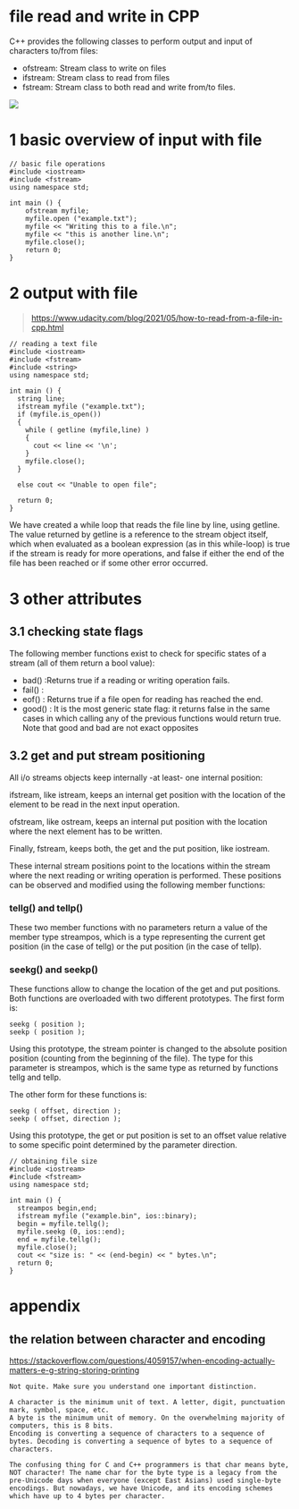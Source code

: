 # file read and write in CPP
C++ provides the following classes to perform output and input of characters to/from files: 

* ofstream: Stream class to write on files
* ifstream: Stream class to read from files
* fstream: Stream class to both read and write from/to files.

![](https://upload-images.jianshu.io/upload_images/580472-75ece018cc174c5a.png?imageMogr2/auto-orient/strip|imageView2/2/w/529/format/webp)

# 1 basic overview of input with file
~~~
// basic file operations
#include <iostream>
#include <fstream>
using namespace std;

int main () {
    ofstream myfile;
    myfile.open ("example.txt");
    myfile << "Writing this to a file.\n";
    myfile << "this is another line.\n";
    myfile.close();
    return 0;
}
~~~

# 2 output with file

> https://www.udacity.com/blog/2021/05/how-to-read-from-a-file-in-cpp.html

~~~
// reading a text file
#include <iostream>
#include <fstream>
#include <string>
using namespace std;

int main () {
  string line;
  ifstream myfile ("example.txt");
  if (myfile.is_open())
  {
    while ( getline (myfile,line) )
    {
      cout << line << '\n';
    }
    myfile.close();
  }

  else cout << "Unable to open file"; 

  return 0;
}
~~~
We have created a while loop that reads the file line by line, using getline. The value returned by getline is a reference to the stream object itself, which when evaluated as a boolean expression (as in this while-loop) is true if the stream is ready for more operations, and false if either the end of the file has been reached or if some other error occurred.


# 3 other attributes

## 3.1 checking state flags
The following member functions exist to check for specific states of a stream (all of them return a bool value): 

* bad() :Returns true if a reading or writing operation fails.
* fail() :
* eof() : Returns true if a file open for reading has reached the end.
* good() : It is the most generic state flag: it returns false in the same cases in which calling any of the previous functions would return true. Note that good and bad are not exact opposites

## 3.2 get and put stream positioning
All i/o streams objects keep internally -at least- one internal position:

ifstream, like istream, keeps an internal get position with the location of the element to be read in the next input operation.

ofstream, like ostream, keeps an internal put position with the location where the next element has to be written.

Finally, fstream, keeps both, the get and the put position, like iostream.

These internal stream positions point to the locations within the stream where the next reading or writing operation is performed. These positions can be observed and modified using the following member functions: 


### tellg() and tellp()
These two member functions with no parameters return a value of the member type streampos, which is a type representing the current get position (in the case of tellg) or the put position (in the case of tellp).

### seekg() and seekp()
These functions allow to change the location of the get and put positions. Both functions are overloaded with two different prototypes. The first form is:
~~~
seekg ( position );
seekp ( position );
~~~
Using this prototype, the stream pointer is changed to the absolute position position (counting from the beginning of the file). The type for this parameter is streampos, which is the same type as returned by functions tellg and tellp.

The other form for these functions is:
~~~
seekg ( offset, direction );
seekp ( offset, direction );
~~~
Using this prototype, the get or put position is set to an offset value relative to some specific point determined by the parameter direction.

~~~
// obtaining file size
#include <iostream>
#include <fstream>
using namespace std;

int main () {
  streampos begin,end;
  ifstream myfile ("example.bin", ios::binary);
  begin = myfile.tellg();
  myfile.seekg (0, ios::end);
  end = myfile.tellg();
  myfile.close();
  cout << "size is: " << (end-begin) << " bytes.\n";
  return 0;
}
~~~


# appendix

## the relation between character and encoding
https://stackoverflow.com/questions/4059157/when-encoding-actually-matters-e-g-string-storing-printing
~~~
Not quite. Make sure you understand one important distinction.

A character is the minimum unit of text. A letter, digit, punctuation mark, symbol, space, etc.
A byte is the minimum unit of memory. On the overwhelming majority of computers, this is 8 bits.
Encoding is converting a sequence of characters to a sequence of bytes. Decoding is converting a sequence of bytes to a sequence of characters.

The confusing thing for C and C++ programmers is that char means byte, NOT character! The name char for the byte type is a legacy from the pre-Unicode days when everyone (except East Asians) used single-byte encodings. But nowadays, we have Unicode, and its encoding schemes which have up to 4 bytes per character.
~~~

